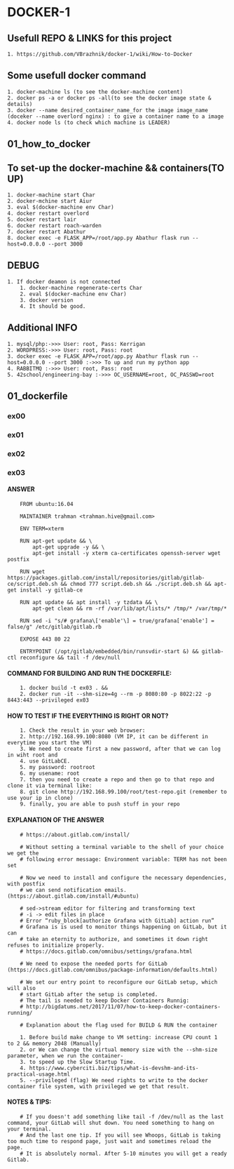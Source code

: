 # DOCKER-1



## Usefull REPO & LINKS for this project

	1. https://github.com/VBrazhnik/docker-1/wiki/How-to-Docker

## Some usefull docker command

	1. docker-machine ls (to see the docker-machine content)
	2. docker ps -a or docker ps -all(to see the docker image state & details)
	3. docker --name desired_container_name_for the image image_name (doceker --name overlord nginx) : to give a container name to a image
	4. docker node ls (to check which machine is LEADER)

## 01_how_to_docker

## To set-up the docker-machine && containers(TO UP)

	1. docker-machine start Char
	2. docker-mchine start Aiur
	3. eval $(docker-machine env Char)
	4. docker restart overlord
	5. docker restart lair
	6. docker restart roach-warden
	7. docker restart Abathur
	8. docker exec -e FLASK_APP=/root/app.py Abathur flask run --host=0.0.0.0 --port 3000

## DEBUG

	1. If docker deamon is not connected
      	1. docker-machine regenerate-certs Char
      	2. eval $(docker-machine env Char)
      	3. docker version
      	4. It should be good.

## Additional INFO

	1. mysql/php:->>> User: root, Pass: Kerrigan
	2. WORDPRESS:->>> User: root, Pass: root
	3. docker exec -e FLASK_APP=/root/app.py Abathur flask run --host=0.0.0.0 --port 3000 :->>> To up and run my python app
	4. RABBITMQ :->>> User: root, Pass: root
	5. 42school/engineering-bay :->>> OC_USERNAME=root, OC_PASSWD=root


## 01_dockerfile

### ex00

### ex01

### ex02

### ex03

#### ANSWER
```
	FROM ubuntu:16.04

	MAINTAINER trahman <trahman.hive@gmail.com>

	ENV TERM=xterm

	RUN apt-get update && \
		apt-get upgrade -y && \
		apt-get install -y xterm ca-certificates openssh-server wget postfix

	RUN wget https://packages.gitlab.com/install/repositories/gitlab/gitlab-ce/script.deb.sh && chmod 777 script.deb.sh && ./script.deb.sh && apt-get install -y gitlab-ce

	RUN apt update && apt install -y tzdata && \
		apt-get clean && rm -rf /var/lib/apt/lists/* /tmp/* /var/tmp/*

	RUN sed -i "s/# grafana\['enable'\] = true/grafana['enable'] = false/g" /etc/gitlab/gitlab.rb

	EXPOSE 443 80 22

	ENTRYPOINT (/opt/gitlab/embedded/bin/runsvdir-start &) && gitlab-ctl reconfigure && tail -f /dev/null
```
#### COMMAND FOR BUILDING AND RUN THE DOCKERFILE:
```
	1. docker build -t ex03 . &&
	2. docker run -it --shm-size=4g --rm -p 8080:80 -p 8022:22 -p 8443:443 --privileged ex03
```

#### HOW TO TEST IF THE EVERYTHING IS RIGHT OR NOT?
```
	1. Check the result in your web browser:
	2. http://192.168.99.100:8080 (VM IP, it can be different in everytime you start the VM)
	3. We need to create first a new password, after that we can log in wiht root and
	4. use GitLabCE.
	5. my password: rootroot
	6. my usename: root
	7. then you need to create a repo and then go to that repo and clone it via terminal like:
	8. git clone http://192.168.99.100/root/test-repo.git (remember to use your ip in clone)
	9. finally, you are able to push stuff in your repo
```

#### EXPLANATION OF THE ANSWER

```
	# https://about.gitlab.com/install/

	# Without setting a terminal variable to the shell of your choice we get the 
	# following error message: Environment variable: TERM has not been set

	# Now we need to install and configure the necessary dependencies, with postfix
	# we can send notification emails. (https://about.gitlab.com/install/#ubuntu)

	# sed->stream editor for filtering and transforming text
	# -i -> edit files in place
	# Error “ruby_block[authorize Grafana with GitLab] action run”
	# Grafana is is used to monitor things happening on GitLab, but it can 
	# take an eternity to authorize, and sometimes it down right refuses to initialize properly.
	# https://docs.gitlab.com/omnibus/settings/grafana.html

	# We need to expose the needed ports for GitLab (https://docs.gitlab.com/omnibus/package-information/defaults.html)

	# We set our entry point to reconfigure our GitLab setup, which will also
	# start GitLab after the setup is completed.
	# The tail is needed to keep Docker Containers Runnig:
	# http://bigdatums.net/2017/11/07/how-to-keep-docker-containers-running/

	# Explanation about the flag used for BUILD & RUN the container

	1. Before build make change to VM setting: increase CPU count 1  to 2 && memory 2048 (Manually)
	2. or We can change the virtual memory size with the --shm-size parameter, when we run the container-
	3. to speed up the Slow Startup Time.
	4. https://www.cyberciti.biz/tips/what-is-devshm-and-its-practical-usage.html
	5. --privileged (flag) We need rights to write to the docker container file system, with privileged we get that result.
```


#### NOTES & TIPS:
```
	# If you doesn't add something like tail -f /dev/null as the last command, your GitLab will shut down. You need something to hang on your terminal.
	# And the last one tip. If you will see Whoops, GitLab is taking too much time to respond page, just wait and sometimes reload the page. 
	# It is absolutely normal. After 5-10 minutes you will get a ready Gitlab.
```